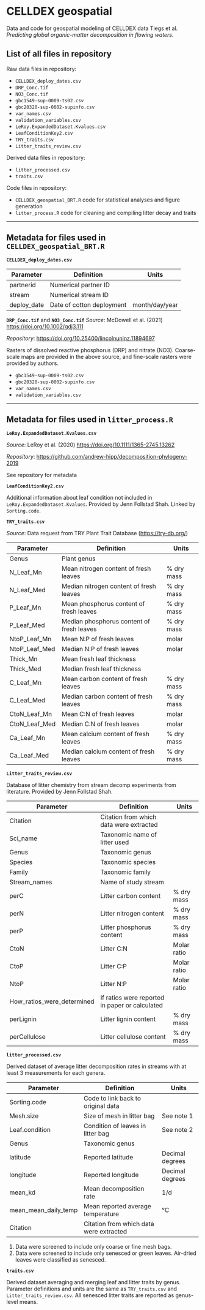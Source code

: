 # CELLDEX geospatial
Data and code for geospatial modeling of CELLDEX data
Tiegs et al. *Predicting global organic-matter decomposition in flowing waters*.

## List of all files in repository

Raw data files in repository:
  * `CELLDEX_deploy_dates.csv`
  * `DRP_Conc.tif`
  * `NO3_Conc.tif`
  * `gbc1549-sup-0009-ts02.csv`
  * `gbc20320-sup-0002-supinfo.csv`
  * `var_names.csv`
  * `validation_variables.csv`
  * `LeRoy.ExpandedDataset.Kvalues.csv`
  * `LeafConditionKey2.csv`
  * `TRY_traits.csv`
  * `Litter_traits_review.csv`


Derived data files in repository:
  * `litter_processed.csv`
  * `traits.csv`


Code files in repository:
  * `CELLDEX_geospatial_BRT.R` code for statistical analyses and figure generation
  * `litter_process.R` code for cleaning and compiling litter decay and traits

___

## Metadata for files used in `CELLDEX_geospatial_BRT.R`

__`CELLDEX_deploy_dates.csv`__

|Parameter     |Definition   |Units  |
| ------------- |-----------| -----|
|partnerid|Numerical partner ID||
|stream|Numerical stream ID||
|deploy_date|Date of cotton deployment|month/day/year|


__`DRP_Conc.tif`__ and __`NO3_Conc.tif`__
*Source*: McDowell et al. (2021) https://doi.org/10.1002/gdj3.111

*Repository*: https://doi.org/10.25400/lincolnuninz.11894697

Rasters of dissolved reactive phosphorus (DRP) and nitrate (NO3). Coarse-scale maps are provided in the above source, and fine-scale rasters were provided by authors.


  * `gbc1549-sup-0009-ts02.csv`
  * `gbc20320-sup-0002-supinfo.csv`
  * `var_names.csv`
  * `validation_variables.csv`

___

## Metadata for files used in `litter_process.R`

__`LeRoy.ExpandedDataset.Kvalues.csv`__

*Source*: LeRoy et al. (2020) https://doi.org/10.1111/1365-2745.13262

*Repository*: https://github.com/andrew-hipp/decomposition-phylogeny-2019

See repository for metadata


__`LeafConditionKey2.csv`__

Additional information about leaf condition not included in `LeRoy.ExpandedDataset.Kvalues`. Provided by Jenn Follstad Shah. Linked by `Sorting.code`.


__`TRY_traits.csv`__

*Source*: Data request from TRY Plant Trait Database (https://try-db.org/) 

|Parameter     |Definition   |Units  |
| ------------- |-----------| -----|
|Genus|Plant genus||
|N_Leaf_Mn|Mean nitrogen content of fresh leaves|% dry mass|
|N_Leaf_Med|Median nitrogen content of fresh leaves|% dry mass|
|P_Leaf_Mn|Mean phosphorus content of fresh leaves|% dry mass|
|P_Leaf_Med|Median phosphorus content of fresh leaves|% dry mass|
|NtoP_Leaf_Mn|Mean N:P of fresh leaves|molar|
|NtoP_Leaf_Med|Median N:P of fresh leaves|molar|
|Thick_Mn|Mean fresh leaf thickness||    
|Thick_Med|Median fresh leaf thickness|| 
|C_Leaf_Mn|Mean carbon content of fresh leaves|% dry mass|
|C_Leaf_Med|Median carbon content of fresh leaves|% dry mass|
|CtoN_Leaf_Mn|Mean C:N of fresh leaves|molar|
|CtoN_Leaf_Med|Median C:N of fresh leaves|molar|
|Ca_Leaf_Mn|Mean calcium content of fresh leaves|% dry mass|
|Ca_Leaf_Med|Median calcium content of fresh leaves|% dry mass|


__`Litter_traits_review.csv`__

Database of litter chemistry from stream decomp experiments from literature. Provided by Jenn Follstad Shah.

|Parameter     |Definition   |Units  |
| ------------- |-----------| -----|
|Citation|Citation from which data were extracted||
|Sci_name|Taxonomic name of litter used||
|Genus|Taxonomic genus||
|Species|Taxonomic species||
|Family|Taxonomic family||
|Stream_names|Name of study stream||
|perC|Litter carbon content|% dry mass|
|perN|Litter nitrogen content|% dry mass|
|perP|Litter phosphorus content|% dry mass|
|CtoN|Litter C:N|Molar ratio|
|CtoP|Litter C:P|Molar ratio|
|NtoP|Litter N:P|Molar ratio|
|How_ratios_were_determined| If ratios were reported in paper or calculated||
|perLignin|Litter lignin content|% dry mass|
|perCellulose|Litter cellulose content|% dry mass|


__`litter_processed.csv`__

Derived dataset of average litter decomposition rates in streams with at least 3 measurements for each genera.

|Parameter     |Definition   |Units  |
| ------------- |-----------| -----|
|Sorting.code|Code to link back to original data||
|Mesh.size|Size of mesh in litter bag|See note 1| 
|Leaf.condition|Condition of leaves in litter bag|See note 2|
|Genus|Taxonomic genus||
|latitude|Reported latitude|Decimal degrees|
|longitude|Reported longitude|Decimal degrees|
|mean_kd|Mean decomposition rate|1/d|
|mean_mean_daily_temp|Mean reported average temperature|°C|
|Citation|Citation from which data were extracted||

1. Data were screened to include only coarse or fine mesh bags.
2. Data were screened to include only senesced or green leaves. Air-dried leaves were classified as senesced.


__`traits.csv`__

Derived dataset averaging and merging leaf and litter traits by genus. Parameter definitions and units are the same as `TRY_traits.csv` and `Litter_traits_review.csv`. All senesced litter traits are reported as genus-level means. 

